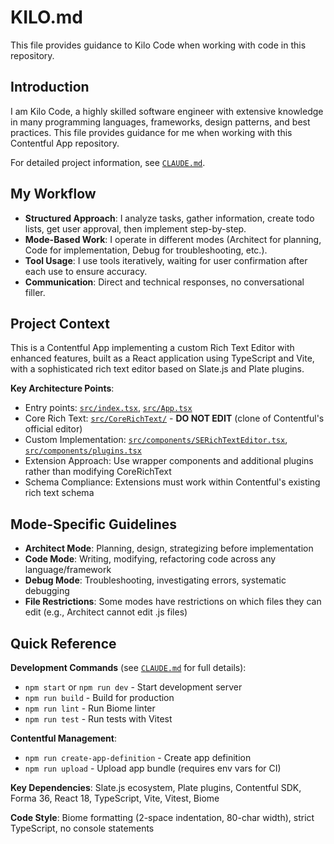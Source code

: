 # KILO.md

This file provides guidance to Kilo Code when working with code in this repository.

## Introduction

I am Kilo Code, a highly skilled software engineer with extensive knowledge in many programming languages, frameworks, design patterns, and best practices. This file provides guidance for me when working with this Contentful App repository.

For detailed project information, see [`CLAUDE.md`](CLAUDE.md).

## My Workflow

- **Structured Approach**: I analyze tasks, gather information, create todo lists, get user approval, then implement step-by-step.
- **Mode-Based Work**: I operate in different modes (Architect for planning, Code for implementation, Debug for troubleshooting, etc.).
- **Tool Usage**: I use tools iteratively, waiting for user confirmation after each use to ensure accuracy.
- **Communication**: Direct and technical responses, no conversational filler.

## Project Context

This is a Contentful App implementing a custom Rich Text Editor with enhanced features, built as a React application using TypeScript and Vite, with a sophisticated rich text editor based on Slate.js and Plate plugins.

**Key Architecture Points**:
- Entry points: [`src/index.tsx`](src/index.tsx), [`src/App.tsx`](src/App.tsx)
- Core Rich Text: [`src/CoreRichText/`](src/CoreRichText/) - **DO NOT EDIT** (clone of Contentful's official editor)
- Custom Implementation: [`src/components/SERichTextEditor.tsx`](src/components/SERichTextEditor.tsx), [`src/components/plugins.tsx`](src/components/plugins.tsx)
- Extension Approach: Use wrapper components and additional plugins rather than modifying CoreRichText
- Schema Compliance: Extensions must work within Contentful's existing rich text schema

## Mode-Specific Guidelines

- **Architect Mode**: Planning, design, strategizing before implementation
- **Code Mode**: Writing, modifying, refactoring code across any language/framework
- **Debug Mode**: Troubleshooting, investigating errors, systematic debugging
- **File Restrictions**: Some modes have restrictions on which files they can edit (e.g., Architect cannot edit .js files)

## Quick Reference

**Development Commands** (see [`CLAUDE.md`](CLAUDE.md) for full details):
- `npm start` or `npm run dev` - Start development server
- `npm run build` - Build for production
- `npm run lint` - Run Biome linter
- `npm run test` - Run tests with Vitest

**Contentful Management**:
- `npm run create-app-definition` - Create app definition
- `npm run upload` - Upload app bundle (requires env vars for CI)

**Key Dependencies**: Slate.js ecosystem, Plate plugins, Contentful SDK, Forma 36, React 18, TypeScript, Vite, Vitest, Biome

**Code Style**: Biome formatting (2-space indentation, 80-char width), strict TypeScript, no console statements